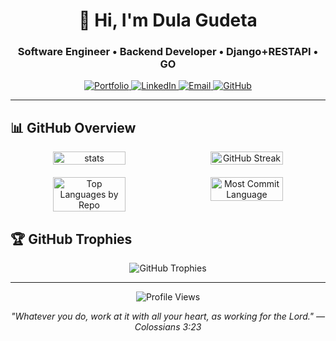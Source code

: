 <h1 align="center">👋 Hi, I'm Dula Gudeta</h1>
<h3 align="center">Software Engineer • Backend Developer • Django+RESTAPI • GO</h3>

<p align="center">
  <a href="https://dulagudeta.netlify.app" target="_blank">
    <img src="https://img.shields.io/badge/Portfolio-%23000000.svg?style=for-the-badge&logo=About.me&logoColor=white" alt="Portfolio"/>
  </a>
  <a href="https://www.linkedin.com/in/dula-gudeta-6057232b6" target="_blank">
    <img src="https://img.shields.io/badge/LinkedIn-%230077B5.svg?style=for-the-badge&logo=linkedin&logoColor=white" alt="LinkedIn"/>
  </a>
  <a href="mailto:dulagudeta22@gmail.com" target="_blank">
    <img src="https://img.shields.io/badge/Email-%23D14836.svg?style=for-the-badge&logo=gmail&logoColor=white" alt="Email"/>
  </a>
  <a href="https://github.com/dulagudeta" target="_blank">
    <img src="https://img.shields.io/badge/GitHub-%23181717.svg?style=for-the-badge&logo=github&logoColor=white" alt="GitHub"/>
  </a>
</p>

---

## 📊 GitHub Overview

<div align="center">
  <div style="display: flex; justify-content: center; flex-wrap: wrap; gap: 10px; margin-bottom: 20px;">
    <img src="https://github-readme-stats.vercel.app/api?username=dulagudeta&show_icons=true&theme=radical" alt="stats" style="width: 48%; max-width: 400px;" />
    <img src="https://github-readme-streak-stats-eight.vercel.app?user=dulagudeta&theme=radical" alt="GitHub Streak" style="width: 48%; max-width: 400px;" />
  </div>
  
  <div style="display: flex; justify-content: center; flex-wrap: wrap; gap: 10px; margin-bottom: 20px;">
    <img src="https://github-profile-summary-cards.vercel.app/api/cards/repos-per-language?username=dulagudeta&theme=radical" alt="Top Languages by Repo" style="width: 48%; max-width: 400px;" />
    <img src="https://github-profile-summary-cards.vercel.app/api/cards/most-commit-language?username=dulagudeta&theme=radical" alt="Most Commit Language" style="width: 48%; max-width: 400px;" />
  </div>
</div>

## 🏆 GitHub Trophies

<p align="center">
  <img src="https://github-profile-trophy.vercel.app/?username=dulagudeta&theme=onedark&column=6&margin-w=5&margin-h=5" alt="GitHub Trophies" />
</p>

---

<p align="center">
  <img src="https://komarev.com/ghpvc/?username=dulagudeta&label=Profile%20views&color=0e75b6&style=flat" alt="Profile Views" />
</p>
<p align="center">
  <em>"Whatever you do, work at it with all your heart, as working for the Lord." — Colossians 3:23</em>
</p>
